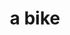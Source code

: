 ---
pid: pt287
title: a bike
location_transcription: center city
coordinates: "[-75.161865513061, 39.949950807493]"
zipcode: '19134'
gen_neighborhood: River Wards
neighborhood: Port Richmond
outside_phl: 
age: '12'
age_range: 6-13
instagram: 
image_file_name: pt_287.jpg
proposal_transcription: 
topic: Unknown
topic_summary: '0'
type: Other No Form
keywords_other: bike, bicycle, wheelie
credit: Damien
image_labels: 
twitter: 
facebook: 
permalink: "/monuments/pt287/"
layout: item-page
---